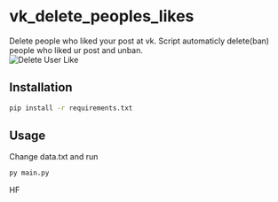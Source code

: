 # vk_delete_peoples_likes
Delete people who liked your post at vk. Script automaticly delete(ban) people who liked ur post and unban.  
![Delete User Like](https://i.imgur.com/xj2obfo.png)

## Installation

```bash
pip install -r requirements.txt
```
## Usage
  Change data.txt and run
  ```bash
py main.py
```
  

HF

